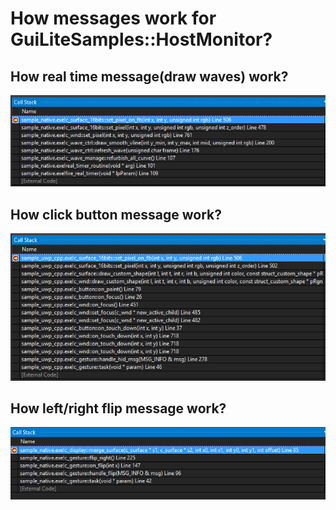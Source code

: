 # How messages work for GuiLiteSamples::HostMonitor?

## How real time message(draw waves) work?
![Callstack for drawing waves](draw_wav.png)

## How click button message work?
![Callstack for clicking button](click_button.png)

## How left/right flip message work?
![Callstack for fliping slides](flip.png)
